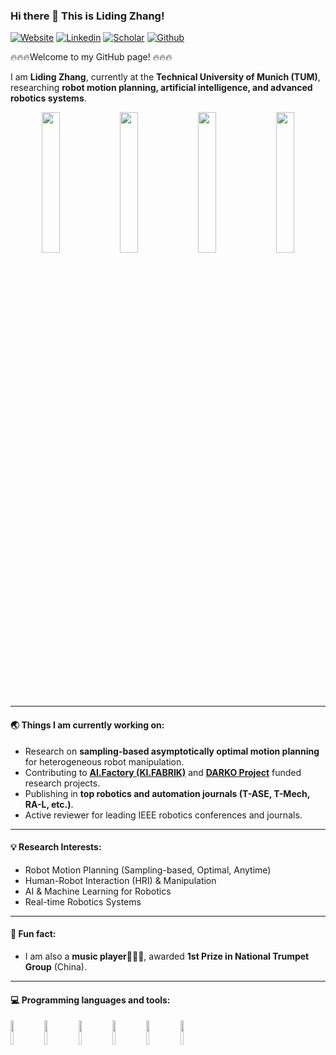 ### Hi there 👋  This is Liding Zhang!  

[![Website](https://img.shields.io/badge/Homepage-blue?style=social&logo=Google-Chrome&label=URL
)]((https://www.ce.cit.tum.de/air/people/liding-zhang-msc/))
[![Linkedin](https://img.shields.io/badge/-LinkedIn-blue?style=flat&logo=Linkedin&logoColor=white)](https://www.linkedin.com/in/liding-zhang-388882228/)
[![Scholar](https://img.shields.io/badge/Google%20Scholar-4285F4?style=flat&logo=google-scholar&logoColor=white)](https://scholar.google.com/citations?user=AMFFKhkAAAAJ&hl=en)
[![Github](https://img.shields.io/badge/-GithubPage-000?style=flat&logo=Github&logoColor=white)](https://liding-zhang.github.io/)

🔥🔥🔥Welcome to my GitHub page!  🔥🔥🔥

I am **Liding Zhang**, currently at the **Technical University of Munich (TUM)**, researching **robot motion planning, artificial intelligence, and advanced robotics systems**.  

<p align="center">
  <img src="https://github.com/Liding-Zhang/liding-zhang.github.io/blob/main/files/gif/central.gif" width="24%" />
  <img src="https://github.com/Liding-Zhang/liding-zhang.github.io/blob/main/files/gif/collective.gif" width="24%" />
  <img src="https://github.com/Liding-Zhang/liding-zhang.github.io/blob/main/files/gif/darko_cable.gif" width="24%" />
  <img src="https://github.com/Liding-Zhang/liding-zhang.github.io/blob/main/files/gif/llm_darko.gif" width="24%" />
</p>

---

#### 🌏 Things I am currently working on:
- Research on **sampling-based asymptotically optimal motion planning** for heterogeneous robot manipulation.  
- Contributing to **[AI.Factory (KI.FABRIK)](https://www.mec.ed.tum.de/lfe/forschung/projekte/kifabrik/)** and **[DARKO Project](https://darko-project.eu/)** funded research projects.  
- Publishing in **top robotics and automation journals (T-ASE, T-Mech, RA-L, etc.)**.  
- Active reviewer for leading IEEE robotics conferences and journals.  

---

#### 💡 Research Interests:
- Robot Motion Planning (Sampling-based, Optimal, Anytime)  
- Human-Robot Interaction (HRI) & Manipulation  
- AI & Machine Learning for Robotics  
- Real-time Robotics Systems  

---

#### 🎺 Fun fact:
- I am also a **music player**🎺🎸🎹, awarded **1st Prize in National Trumpet Group** (China).  

---

#### :computer: Programming languages and tools:
<p>
<!-- 	<img width="50%" align="right" src="https://github-readme-stats.vercel.app/api?username=liding-zhang&show_icons=true&hide_border=true" /> -->


<code><img width="10%" src="https://www.vectorlogo.zone/logos/python/python-ar21.svg"></code>
<code><img width="10%" src="https://www.vectorlogo.zone/logos/ros/ros-ar21.svg"></code>
<code><img width="10%" src="https://www.vectorlogo.zone/logos/docker/docker-ar21.svg"></code>
<code><img width="10%" src="https://www.vectorlogo.zone/logos/git-scm/git-scm-ar21.svg"></code>
<code><img width="10%" src="https://www.vectorlogo.zone/logos/linux/linux-ar21.svg"></code>
<code><img width="10%" src="https://www.vectorlogo.zone/logos/opencv/opencv-ar21.svg"></code>
</p>

